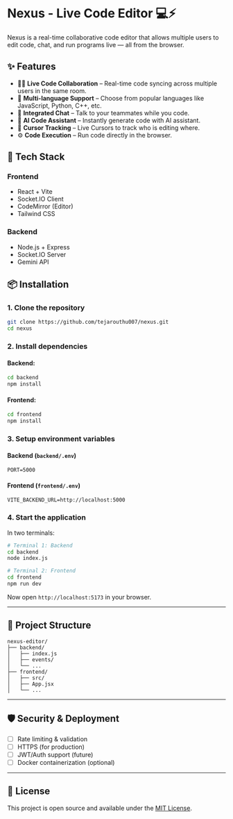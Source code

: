 # Nexus - Live Code Editor 💻⚡

Nexus is a real-time collaborative code editor that allows multiple users to edit code, chat, and run programs live — all from the browser.

## ✨ Features

- 🧑‍💻 **Live Code Collaboration** – Real-time code syncing across multiple users in the same room.
- 💾 **Multi-language Support** – Choose from popular languages like JavaScript, Python, C++, etc.
- 💬 **Integrated Chat** – Talk to your teammates while you code.
- 🤖 **AI Code Assistant** – Instantly generate code with AI assistant.
- 📍 **Cursor Tracking** – Live Cursors to track who is editing where.
- ⚙️ **Code Execution** – Run code directly in the browser.

## 🚀 Tech Stack

### Frontend
- React + Vite
- Socket.IO Client
- CodeMirror (Editor)
- Tailwind CSS

### Backend
- Node.js + Express
- Socket.IO Server
- Gemini API

## 📦 Installation

### 1. Clone the repository

```bash
git clone https://github.com/tejarouthu007/nexus.git
cd nexus
```

### 2. Install dependencies

#### Backend:
```bash
cd backend
npm install
```

#### Frontend:
```bash
cd frontend
npm install
```

### 3. Setup environment variables

#### Backend (`backend/.env`)
```
PORT=5000
```

#### Frontend (`frontend/.env`)
```
VITE_BACKEND_URL=http://localhost:5000
```

### 4. Start the application

In two terminals:

```bash
# Terminal 1: Backend
cd backend
node index.js

# Terminal 2: Frontend
cd frontend
npm run dev
```

Now open `http://localhost:5173` in your browser.

---

## 📂 Project Structure

```
nexus-editor/
├── backend/
│   ├── index.js
│   ├── events/
│   └── ...
├── frontend/
│   ├── src/
│   ├── App.jsx
│   └── ...
```

---

## 🛡️ Security & Deployment

- [ ] Rate limiting & validation
- [ ] HTTPS (for production)
- [ ] JWT/Auth support (future)
- [ ] Docker containerization (optional)

---

## 📃 License

This project is open source and available under the [MIT License](LICENSE).
